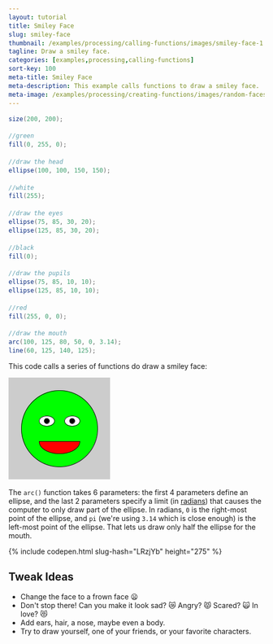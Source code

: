 ```yaml
---
layout: tutorial
title: Smiley Face
slug: smiley-face
thumbnail: /examples/processing/calling-functions/images/smiley-face-1.png
tagline: Draw a smiley face.
categories: [examples,processing,calling-functions]
sort-key: 100
meta-title: Smiley Face
meta-description: This example calls functions to draw a smiley face.
meta-image: /examples/processing/creating-functions/images/random-faces-2.png
---
```


```java
size(200, 200);

//green
fill(0, 255, 0);

//draw the head
ellipse(100, 100, 150, 150);

//white
fill(255);

//draw the eyes
ellipse(75, 85, 30, 20);
ellipse(125, 85, 30, 20);

//black
fill(0);

//draw the pupils
ellipse(75, 85, 10, 10);
ellipse(125, 85, 10, 10);

//red
fill(255, 0, 0);

//draw the mouth
arc(100, 125, 80, 50, 0, 3.14);
line(60, 125, 140, 125);
```

This code calls a series of functions do draw a smiley face:

![smiley face](/examples/processing/calling-functions/images/smiley-face-1.png)

The `arc()` function takes 6 parameters: the first 4 parameters define an ellipse, and the last 2 parameters specify a limit (in [radians](https://en.wikipedia.org/wiki/Radian)) that causes the computer to only draw part of the ellipse. In radians, `0` is the right-most point of the ellipse, and `pi` (we're using `3.14` which is close enough) is the left-most point of the ellipse. That lets us draw only half the ellipse for the mouth.

{% include codepen.html slug-hash="LRzjYb" height="275" %}

## Tweak Ideas

- Change the face to a frown face :frowning:
- Don't stop there! Can you make it look sad? :crying_cat_face: Angry? :pouting_cat: Scared? :scream_cat: In love? :heart_eyes_cat:
- Add ears, hair, a nose, maybe even a body.
- Try to draw yourself, one of your friends, or your favorite characters.
